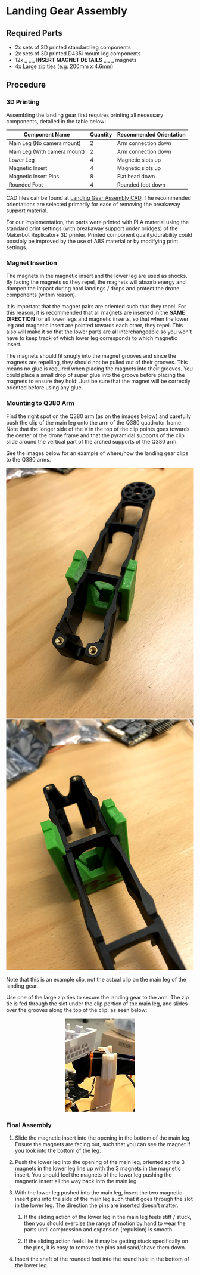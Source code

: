 # Landing Gear Assembly

## Required Parts

  * 2x sets of 3D printed standard leg components
  * 2x sets of 3D printed D435i mount leg components
  * 12x _ _ _ **INSERT MAGNET DETAILS** _ _ _ magnets
  * 4x Large zip ties (e.g. 200mm x 4.6mm)

## Procedure

### 3D Printing

Assembling the landing gear first requires printing all necessary components, detailed in the table below:

| Component Name                | Quantity | Recommended Orientation |
| --------------                | -------- | ----------------------- |
| Main Leg (No camera mount)    | 2        | Arm connection down     |
| Main Leg (With camera mount)  | 2        | Arm connection down     |
| Lower Leg                     | 4        | Magnetic slots up       |
| Magnetic Insert               | 4        | Magnetic slots up       |
| Magnetic Insert Pins          | 8        | Flat head down          |
| Rounded Foot                  | 4        | Rounded foot down       |


CAD files can be found at [Landing Gear Assembly CAD](https://drive.google.com/drive/folders/18POZlQbrHtJMRAQEIRWGYhrx_C7PdH1Q?usp=sharing).
The recommended orientations are selected primarily for
ease of removing the breakaway support material.

For our implementation, the parts were printed with PLA material using
the standard print settings (with breakaway support under bridges) of
the Makerbot Replicator+ 3D printer. Printed component quality/durability
could possibly be improved by the use of ABS material or by modifying print settings.


### Magnet Insertion

The magnets in the magnetic insert and the lower leg are used as shocks.
By facing the magnets so they repel, the magnets will absorb energy and
dampen the impact during hard landings / drops and protect the drone components
(within reason).

It is important that the magnet pairs are oriented such that they repel.
For this reason, it is recommended that all magnets are inserted in the
**SAME DIRECTION** for all lower legs and magnetic inserts, so that when
the lower leg and magnetic insert are pointed towards each other, they repel.
This also will make it so that the lower parts are all interchangeable so
you won't have to keep track of which lower leg corresponds to which magnetic
insert.

The magnets should fit snugly into the magnet grooves and since the magnets
are repelling, they should not be pulled out of their grooves.
This means no glue is required when placing the magnets into their grooves.
You could place a small drop of super glue into the groove before placing
the magnets to ensure they hold.
Just be sure that the magnet will be correctly oriented before using any glue.


### Mounting to Q380 Arm

Find the right spot on the Q380 arm (as on the images below) and carefully
push the clip of the main leg onto the arm of the Q380 quadrotor frame.
Note that the longer side of the V in the top of the clip points goes towards
the center of the drone frame and that the pyramidal supports of the clip slide
around the vertical part of the arched supports of the Q380 arm.

See the images below for an example of where/how the landing gear
clips to the Q380 arms.

<kbd>
  <img src="../../img/assembly/landing_gear_to_Q380-1.jpg">
</kbd>

<kbd>
  <img src="../../img/assembly/landing_gear_to_Q380-2.jpg">
</kbd>

Note that this is an example clip, not the actual clip on the main leg of the landing gear.

Use one of the large zip ties to secure the landing gear to the arm.
The zip tie is fed through the slot under the clip portion of the main leg,
and slides over the grooves along the top of the clip, as seen below:
<p align="center">
<kbd>
  <img src="../../img/assembly/landing_gear-ziptie.png">
</kbd>
</p>

### Final Assembly

  1. Slide the magnetic insert into the opening in the bottom of the main leg.
     Ensure the magnets are facing out, such that you can see the magnet if you
     look into the bottom of the leg.

  2. Push the lower leg into the opening of the main leg, oriented so the 3 magnets in the
     lower leg line up with the 3 magnets in the magnetic insert. You should feel the magnets
     of the lower leg pushing the magnetic insert all the way back into the main leg.

  3. With the lower leg pushed into the main leg, insert the two magnetic insert pins
     into the side of the main leg such that it goes through the slot in the lower leg.
     The direction the pins are inserted doesn't matter.

     1. If the sliding action of the lower leg in the main leg feels stiff / stuck,
        then you should exercise the range of motion by hand to wear the parts until
        compression and expansion (repulsion) is smooth.

     2. If the sliding action feels like it may be getting stuck specifically on the pins,
        it is easy to remove the pins and sand/shave them down.

  4. Insert the shaft of the rounded foot into the round hole in the bottom of the lower leg.
